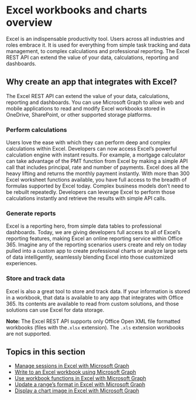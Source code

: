 # Excel workbooks and charts overview

Excel is an indispensable productivity tool. Users across all industries and roles embrace it. It is used for everything from simple task tracking and data management, to complex calculations and professional reporting. The Excel REST API can extend the value of your data, calculations, reporting and dashboards.

## Why create an app that integrates with Excel?

The Excel REST API can extend the value of your data, calculations, reporting and dashboards. You can use Microsoft Graph to allow web and mobile applications to read and modify Excel workbooks stored in OneDrive, SharePoint, or other supported storage platforms.

### Perform calculations

Users love the ease with which they can perform deep and complex calculations within Excel. Developers can now access Excel’s powerful calculation engine with instant results. For example, a mortgage calculator can take advantage of the PMT function from Excel by making a simple API call that includes principal, rate and number of payments. Excel does all the heavy lifting and returns the monthly payment instantly. With more than 300 Excel worksheet functions available, you have full access to the breadth of formulas supported by Excel today. Complex business models don’t need to be rebuilt repeatedly. Developers can leverage Excel to perform those calculations instantly and retrieve the results with simple API calls.

### Generate reports

Excel is a reporting hero, from simple data tables to professional dashboards. Today, we are giving developers full access to all of Excel’s reporting features, making Excel an online reporting service within Office 365. Imagine any of the reporting scenarios users create and rely on today pulled into a custom app to create professional charts or analyze large sets of data intelligently, seamlessly blending Excel into those customized experiences.

### Store and track data

Excel is also a great tool to store and track data. If your information is stored in a workbook, that data is available to any app that integrates with Office 365. Its contents are available to read from custom solutions, and those solutions can use Excel for data storage.

**Note:** The Excel REST API supports only Office Open XML file formatted workbooks (files with the`.xlsx` extension). The `.xls` extension workbooks are not supported. 

## Topics in this section

* [Manage sessions in Excel with Microsoft Graph](manage-sessions-in-excel-with-microsoft-graph.md) 
* [Write to an Excel workbook using Microsoft Graph](write-to-excel-workbook-with-microsoft-graph.md)
* [Use workbook functions in Excel with Microsoft Graph](use-functions-in-excel-with-microsoft-graph.md)
* [Update a range’s format in Excel with Microsoft Graph](update-range-format-in-excel-with-microsoft-graph.md)
* [Display a chart image in Excel with Microsoft Graph](display-a-chart-image-in-excel-with-microsoft-graph.md)
